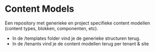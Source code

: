 # Content Models
Een repository met generieke en project specifieke content modellen (content types, blokken, componenten, etc).

* In de /templates folder vind je de generieke structuren terug. 
* In de /tenants vind je de content modellen terug per tenant & site


